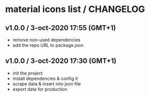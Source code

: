 # material icons list / CHANGELOG

## v1.0.0 / 3-oct-2020 17:55 (GMT+1)

- remove non-used dependencies
- add the repo URL to package.json

## v1.0.0 / 3-oct-2020 17:30 (GMT+1)

- init the project
- install dependencies & config it
- scrape data & insert into json file
- export data for production
